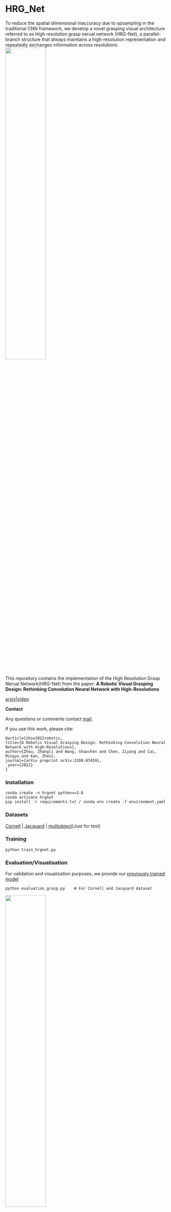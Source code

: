 # HRG_Net
To reduce the spatial dimensional inaccuracy due to upsampling in the traditional CNN framework, we develop a novel grasping visual architecture referred to as High resolution grasp nerual network (HRG-Net), a parallel-branch structure that always maintains a high-resolution representation and repeatedly exchanges information across resolutions. 
<img src="figures/hr.jpg" width="50%">


This repository contains the implementation of the High Resolution Grasp Nerual Network(HRG-Net) from the paper:
**A Robotic Visual Grasping Design: Rethinking Convolution Neural Network with High-Resolutions**


[arxiv](https://arxiv.org/abs/2209.07459)|[video](https://www.youtube.com/watch?v=Jhlsp-xzHFY)

**Contact**

Any questions or comments contact [mail](zzl1215@mail.ustc.edu.cn).

If you use this work, please cite:

    @article{zhou2022robotic,
    title={A Robotic Visual Grasping Design: Rethinking Convolution Neural Network with High-Resolutions},
    author={Zhou, Zhangli and Wang, Shaochen and Chen, Ziyang and Cai, Mingyu and Kan, Zhen},
    journal={arXiv preprint arXiv:2209.07459},
     year={2022}
    }


### Installation

    conda create -n hrgnet python==3.8
    conda activate hrgnet
    pip install -r requirements.txt / conda env create -f environment.yaml



### Datasets
[Cornell](pr.cs.cornell.edu/grasping/rect_data/data.php) | [Jacquard](https://jacquard.liris.cnrs.fr/) | [multiobject](https://drive.google.com/file/d/1ImPDs2Wz3Nv52NWVLNqHj6K02RIi1eGk/view?usp=sharing)(Just for test)



### Training
    
    python train_hrgnet.py

### Evaluation/Visualisation
For validation and visualization purposes, we provide our [previously trained model](https://drive.google.com/drive/folders/1LdLR9_wZKIduYQ8GT5qFsTOjihfjRRmV)

    python evaluation_grasp.py    # For Cornell and Jacquard dataset

<img src="figures/Figure_5.png" width="50%">

    python evaluation_heatmap.py  # For Cornell and Jacquard dataset
<img src="figures/Figure_1.png" width="50%">

    python multi_grasp_visualization.py # For multiobject dataset

<img src="figures/multi_2.png" width="50%">


### Acknowledgement

Code heavily inspired and modified from https://github.com/dougsm/ggcnn.
The code for the experiments related to the robot in the physical environment will be released later. For more of our recent work please follow [link](https://github.com/USTC-ICR?tab=repositories)
